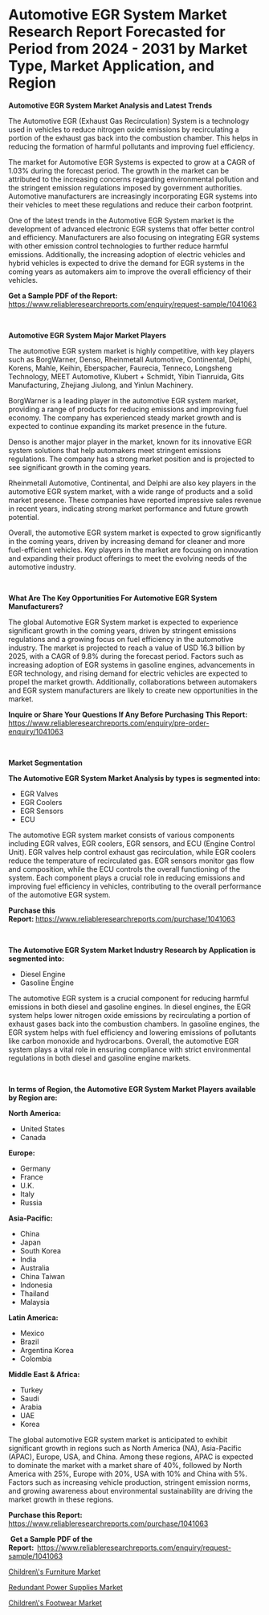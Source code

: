 <p><h1>Automotive EGR System Market Research Report Forecasted for Period from 2024 -  2031 by Market Type, Market Application, and Region</h1></p><p><strong>Automotive EGR System Market Analysis and Latest Trends</strong></p>
<p><p>The Automotive EGR (Exhaust Gas Recirculation) System is a technology used in vehicles to reduce nitrogen oxide emissions by recirculating a portion of the exhaust gas back into the combustion chamber. This helps in reducing the formation of harmful pollutants and improving fuel efficiency.</p><p>The market for Automotive EGR Systems is expected to grow at a CAGR of 1.03% during the forecast period. The growth in the market can be attributed to the increasing concerns regarding environmental pollution and the stringent emission regulations imposed by government authorities. Automotive manufacturers are increasingly incorporating EGR systems into their vehicles to meet these regulations and reduce their carbon footprint.</p><p>One of the latest trends in the Automotive EGR System market is the development of advanced electronic EGR systems that offer better control and efficiency. Manufacturers are also focusing on integrating EGR systems with other emission control technologies to further reduce harmful emissions. Additionally, the increasing adoption of electric vehicles and hybrid vehicles is expected to drive the demand for EGR systems in the coming years as automakers aim to improve the overall efficiency of their vehicles.</p></p>
<p><strong>Get a Sample PDF of the Report:&nbsp;</strong> <a href="https://www.reliableresearchreports.com/enquiry/request-sample/1041063">https://www.reliableresearchreports.com/enquiry/request-sample/1041063</a></p>
<p>&nbsp;</p>
<p><strong>Automotive EGR System Major Market Players</strong></p>
<p><p>The automotive EGR system market is highly competitive, with key players such as BorgWarner, Denso, Rheinmetall Automotive, Continental, Delphi, Korens, Mahle, Keihin, Eberspacher, Faurecia, Tenneco, Longsheng Technology, MEET Automotive, Klubert + Schmidt, Yibin Tianruida, Gits Manufacturing, Zhejiang Jiulong, and Yinlun Machinery.</p><p>BorgWarner is a leading player in the automotive EGR system market, providing a range of products for reducing emissions and improving fuel economy. The company has experienced steady market growth and is expected to continue expanding its market presence in the future.</p><p>Denso is another major player in the market, known for its innovative EGR system solutions that help automakers meet stringent emissions regulations. The company has a strong market position and is projected to see significant growth in the coming years.</p><p>Rheinmetall Automotive, Continental, and Delphi are also key players in the automotive EGR system market, with a wide range of products and a solid market presence. These companies have reported impressive sales revenue in recent years, indicating strong market performance and future growth potential.</p><p>Overall, the automotive EGR system market is expected to grow significantly in the coming years, driven by increasing demand for cleaner and more fuel-efficient vehicles. Key players in the market are focusing on innovation and expanding their product offerings to meet the evolving needs of the automotive industry.</p></p>
<p>&nbsp;</p>
<p><strong>What Are The Key Opportunities For Automotive EGR System Manufacturers?</strong></p>
<p><p>The global Automotive EGR System market is expected to experience significant growth in the coming years, driven by stringent emissions regulations and a growing focus on fuel efficiency in the automotive industry. The market is projected to reach a value of USD 16.3 billion by 2025, with a CAGR of 9.8% during the forecast period. Factors such as increasing adoption of EGR systems in gasoline engines, advancements in EGR technology, and rising demand for electric vehicles are expected to propel the market growth. Additionally, collaborations between automakers and EGR system manufacturers are likely to create new opportunities in the market.</p></p>
<p><strong>Inquire or Share Your Questions If Any Before Purchasing This Report:</strong> <a href="https://www.reliableresearchreports.com/enquiry/pre-order-enquiry/1041063">https://www.reliableresearchreports.com/enquiry/pre-order-enquiry/1041063</a></p>
<p>&nbsp;</p>
<p><strong>Market Segmentation</strong></p>
<p><strong>The Automotive EGR System Market Analysis by types is segmented into:</strong></p>
<p><ul><li>EGR Valves</li><li>EGR Coolers</li><li>EGR Sensors</li><li>ECU</li></ul></p>
<p><p>The automotive EGR system market consists of various components including EGR valves, EGR coolers, EGR sensors, and ECU (Engine Control Unit). EGR valves help control exhaust gas recirculation, while EGR coolers reduce the temperature of recirculated gas. EGR sensors monitor gas flow and composition, while the ECU controls the overall functioning of the system. Each component plays a crucial role in reducing emissions and improving fuel efficiency in vehicles, contributing to the overall performance of the automotive EGR system.</p></p>
<p><strong>Purchase this Report:&nbsp;</strong><a href="https://www.reliableresearchreports.com/purchase/1041063">https://www.reliableresearchreports.com/purchase/1041063</a></p>
<p>&nbsp;</p>
<p><strong>The Automotive EGR System Market Industry Research by Application is segmented into:</strong></p>
<p><ul><li>Diesel Engine</li><li>Gasoline Engine</li></ul></p>
<p><p>The automotive EGR system is a crucial component for reducing harmful emissions in both diesel and gasoline engines. In diesel engines, the EGR system helps lower nitrogen oxide emissions by recirculating a portion of exhaust gases back into the combustion chambers. In gasoline engines, the EGR system helps with fuel efficiency and lowering emissions of pollutants like carbon monoxide and hydrocarbons. Overall, the automotive EGR system plays a vital role in ensuring compliance with strict environmental regulations in both diesel and gasoline engine markets.</p></p>
<p>&nbsp;</p>
<p><strong>In terms of Region, the Automotive EGR System Market Players available by Region are:</strong></p>
<p>
    <p> <strong> North America: </strong>
        <ul>
            <li>United States</li>
            <li>Canada</li>
        </ul>
        </p> 
    <p> <strong> Europe: </strong>
        <ul>
            <li>Germany</li>
            <li>France</li>
            <li>U.K.</li>
            <li>Italy</li>
            <li>Russia</li>
        </ul>
        </p> 
    <p> <strong> Asia-Pacific: </strong>
        <ul>
            <li>China</li>
            <li>Japan</li>
            <li>South Korea</li>
            <li>India</li>
            <li>Australia</li>
            <li>China Taiwan</li>
            <li>Indonesia</li>
            <li>Thailand</li>
            <li>Malaysia</li>
        </ul>
        </p> 
    <p> <strong> Latin America: </strong>
        <ul>
            <li>Mexico</li>
            <li>Brazil</li>
            <li>Argentina Korea</li>
            <li>Colombia</li>
        </ul>
        </p> 
    <p> <strong> Middle East & Africa: </strong>
        <ul>
            <li>Turkey</li>
            <li>Saudi</li>
            <li>Arabia</li>
            <li>UAE</li>
            <li>Korea</li>
        </ul>
    </p>
    </p>
<p><p>The global automotive EGR system market is anticipated to exhibit significant growth in regions such as North America (NA), Asia-Pacific (APAC), Europe, USA, and China. Among these regions, APAC is expected to dominate the market with a market share of 40%, followed by North America with 25%, Europe with 20%, USA with 10% and China with 5%. Factors such as increasing vehicle production, stringent emission norms, and growing awareness about environmental sustainability are driving the market growth in these regions.</p></p>
<p><strong>Purchase this Report: </strong><a href="https://www.reliableresearchreports.com/purchase/1041063">https://www.reliableresearchreports.com/purchase/1041063</a></p>
<p>&nbsp;<strong>Get a Sample PDF of the Report:&nbsp;&nbsp;</strong><a href="https://www.reliableresearchreports.com/enquiry/request-sample/1041063">https://www.reliableresearchreports.com/enquiry/request-sample/1041063</a></p>
<p><strong></strong></p>
<p><p><a href="https://view.publitas.com/reportprime-1/children-s-furniture-market-size-share-trends-analysis-report-by-application-regional-outlook-competitive-strategies-and-segment-forecasts-2023-2030/">Children\'s Furniture Market</a></p><p><a href="https://view.publitas.com/reportprime-1/redundant-power-supplies-market-size-growth-outlook-from-2024-to-2031-projecting-at-markets-trends-analysis-by-application-regional-outlook-and-revenue/">Redundant Power Supplies Market</a></p><p><a href="https://view.publitas.com/reportprime-1/children-s-footwear-market-insights-market-players-and-forecast-till-2030/">Children\'s Footwear Market</a></p></p>